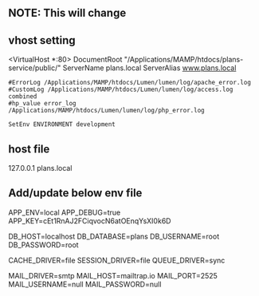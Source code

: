 ## NOTE: This will change
## vhost setting

<VirtualHost *:80>
	DocumentRoot "/Applications/MAMP/htdocs/plans-service/public/"
	ServerName plans.local
	ServerAlias www.plans.local

	#ErrorLog /Applications/MAMP/htdocs/Lumen/lumen/log/apache_error.log
	#CustomLog /Applications/MAMP/htdocs/Lumen/lumen/log/access.log combined
	#hp_value error_log /Applications/MAMP/htdocs/Lumen/lumen/log/php_error.log

 	SetEnv ENVIRONMENT development
</VirtualHost>

## host file
127.0.0.1 plans.local

## Add/update below env file
APP_ENV=local
APP_DEBUG=true
APP_KEY=cEt1RnAJ2FCiqvocN6atOEnqYsXI0k6D

DB_HOST=localhost
DB_DATABASE=plans
DB_USERNAME=root
DB_PASSWORD=root

CACHE_DRIVER=file
SESSION_DRIVER=file
QUEUE_DRIVER=sync

MAIL_DRIVER=smtp
MAIL_HOST=mailtrap.io
MAIL_PORT=2525
MAIL_USERNAME=null
MAIL_PASSWORD=null
